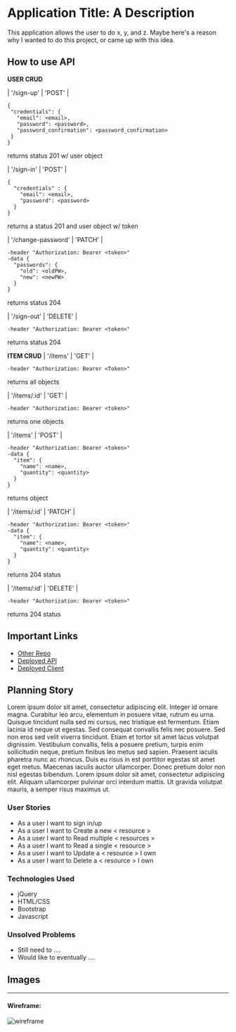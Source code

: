 # Application Title: A Description

This application allows the user to do x, y, and z. Maybe here's a reason why I wanted to do this project, or
came up with this idea.

## How to use API

**USER CRUD**

| '/sign-up' | 'POST' |
```
{
 "credentials": {
   "email": <email>,
   "password": <password>,
   "password_confirmation": <password_confirmation>
 }
}
```
returns status 201 w/ user object

| '/sign-in' | 'POST' |
```
{
  "credentials" : {
    "email": <email>,
    "password": <password>
  }
}
```
returns a status 201 and user object w/ token


| '/change-password' | 'PATCH' |
```
-header "Authorization: Bearer <token>"
-data {
  "passwords": {
    "old": <oldPW>,
    "new": <newPW>
  }
}
```
returns status 204

| '/sign-out' | 'DELETE' |
```
-header "Authorization: Bearer <token>"
```
returns status 204

**ITEM CRUD**
| '/items' | 'GET' |
```
-header "Authorization: Bearer <Token>"
```
returns all objects

| '/items/:id' | 'GET' |
```
-header "Authorization: Bearer <token>"
```
returns one objects

| '/items' | 'POST' |
```
-header "Authorization: Bearer <token>"
-data {
  "item": {
    "name": <name>,
    "quantity": <quantity>
  }
}
```
returns object

| '/items/:id' | 'PATCH' |
```
-header "Authorization: Bearer <token>"
-data {
  "item": {
    "name": <name>,
    "quantity": <quantity>
  }
}
```
returns 204 status

| '/items/:id' | 'DELETE' |
```
-header "Authorization: Bearer <token>"
```
returns 204 status



## Important Links

- [Other Repo](www.link.com)
- [Deployed API](www.link.com)
- [Deployed Client](www.link.com)

## Planning Story

Lorem ipsum dolor sit amet, consectetur adipiscing elit. Integer id ornare magna. Curabitur leo arcu, elementum in posuere vitae, rutrum eu urna. Quisque tincidunt nulla sed mi cursus, nec tristique est fermentum. Etiam lacinia id neque ut egestas. Sed consequat convallis felis nec posuere. Sed non eros sed velit viverra tincidunt. Etiam et tortor sit amet lacus volutpat dignissim. Vestibulum convallis, felis a posuere pretium, turpis enim sollicitudin neque, pretium finibus leo metus sed sapien. Praesent iaculis pharetra nunc ac rhoncus. Duis eu risus in est porttitor egestas sit amet eget metus. Maecenas iaculis auctor ullamcorper. Donec pretium dolor non nisl egestas bibendum. Lorem ipsum dolor sit amet, consectetur adipiscing elit. Aliquam ullamcorper pulvinar orci interdum mattis. Ut gravida volutpat mauris, a semper risus maximus ut.

### User Stories

- As a user I want to sign in/up
- As a user I want to Create a new < resource >
- As a user I want to Read multiple < resources >
- As a user I want to Read a single < resource >
- As a user I want to Update a < resource > I own
- As a user I want to Delete a < resource > I own

### Technologies Used

- jQuery
- HTML/CSS
- Bootstrap
- Javascript

### Unsolved Problems

- Still need to ....
- Would like to eventually ....

## Images

---

#### Wireframe:
![wireframe](https://lucidchart.zendesk.com/hc/article_attachments/360001080866/Facebook_Wireframe_-_New_Page.png)
